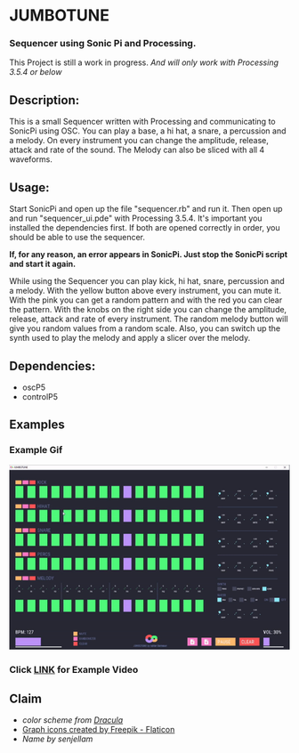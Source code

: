 
# JUMBOTUNE
### Sequencer using Sonic Pi and Processing.

This Project is still a work in progress.
_And will only work with Processing 3.5.4 or below_

## Description:
This is a small Sequencer written with Processing and communicating to SonicPi using OSC.
You can play a base, a hi hat, a snare,  a percussion and a melody. On every instrument you can change the amplitude, release, attack and rate of the sound. The Melody can also be sliced with all 4 waveforms.

## Usage:
Start SonicPi and open up the file "sequencer.rb" and run it. Then open up and run "sequencer_ui.pde" with Processing 3.5.4. It's important you installed the dependencies first. If both are opened correctly in order, you should be able to use the sequencer.

__If, for any reason, an error appears in SonicPi. Just stop the SonicPi script and start it again.__

While using the Sequencer you can play kick, hi hat, snare, percussion and a melody. With the yellow button above every instrument, you can mute it. With the pink you can get a random pattern and with the red you can clear the pattern. With the knobs on the right side you can change the amplitude, release, attack and rate of every instrument. The random melody button will give you random values from a random scale. Also, you can switch up the synth used to play the melody and apply a slicer over the melody.



## Dependencies:
- oscP5
- controlP5








## Examples

### Example Gif
![screenshot from the Programm](https://github.com/Brian-Farmer/sequencer/blob/master/media/jumbotune.gif?raw=true)
### Click <a href="https://youtu.be/ebVOfXQx9Z0"><b>LINK</b></a> for Example Video 





## Claim
- *color scheme from* <a href="https://draculatheme.com/contribute">*Dracula*</a> 
- <a href="https://www.flaticon.com/free-icons/graph" title="graph icons">Graph icons created by Freepik - Flaticon</a>
- *Name by senjellam*
